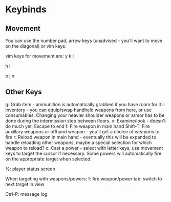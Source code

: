 # Keybinds

## Movement
You can use the number pad, arrow keys (unadvised - you'll want to move on the diagonal) or vim keys.

vim keys for movement are:
y  k  i

h     l

b  j  n

## Other Keys
g: Grab item - ammunition is automatically grabbed if you have room for it
i: Inventory - you can equip/swap handheld weapons from here, or use consumables. Changing your heavier shoulder weapons or armor has to be done during the intermission step between floors.
x: Examine/look - doesn't do much yet, Escape to end
f: Fire weapon in main hand
Shift-T: Fire auxillary weapons or offhand weapon - you'll get a choice of weapons to fire
r: Reload weapon in main hand - eventually this will be expanded to handle reloading other weapons, maybe a special selection for which weapon to reload?
c: Cast a power - select with letter keys, use movement keys to target the cursor if necessary. Some powers will automatically fire on the appropriate target when selected.

%: player status screen

When targeting with weapons/powers:
f: fire weapon/power
tab: switch to next target in view

Ctrl-P: message log